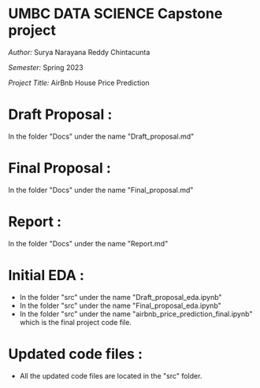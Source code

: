 # UMBC DATA SCIENCE Capstone project
*Author:* Surya Narayana Reddy Chintacunta 

*Semester:* Spring 2023

*Project Title:* AirBnb House Price Prediction


# Draft Proposal :
In the folder "Docs" under the name "Draft_proposal.md"

# Final Proposal :
In the folder "Docs" under the name "Final_proposal.md"

# Report :
In the folder "Docs" under the name "Report.md"

# Initial EDA :
- In the folder "src" under the name "Draft_proposal_eda.ipynb"
- In the folder "src" under the name "Final_proposal_eda.ipynb"
- In the folder "src" under the name "airbnb_price_prediction_final.ipynb" which is the final project code file.

# Updated code files :
- All the updated code files are located in the "src" folder.
